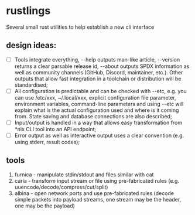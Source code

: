 # rustlings
Several small rust utilities to help establish a new cli interface

## design ideas:
- [ ] Tools integrate everything, --help outputs man-like article, --version returns a clear parsable release id, --about outputs SPDX information as well as community channels (GitHub, Discord, maintainer, etc.). Other outputs that allow fast integration in a toolchain or distribution will be standardised;
- [ ] All configuration is predictable and can be checked with --etc, e.g. you can use /etc/xxx, ~/.local/xxx, explicit configuration file parameter, environment variables, command-line parameters and using --etc will explain what is the actual configuration used and where is it coming from. State saving and database connections are also described;
- [ ] Input/output is handled in a way that allows easy transformation from *nix CLI tool into an API endpoint;
- [ ] Error output as well as interactive output uses a clear convention (e.g. using stderr, result codes);

## tools
1. furnica - manipulate stdin/stdout and files similar with cat
2. caria   - transform input stream or file using pre-fabricated rules (e.g. uuencode/decode/compress/cut/split)
3. albina  - open network ports and use pre-fabricated rules (decode simple packets into payload streams, one stream may be the header, one may be the payload)
